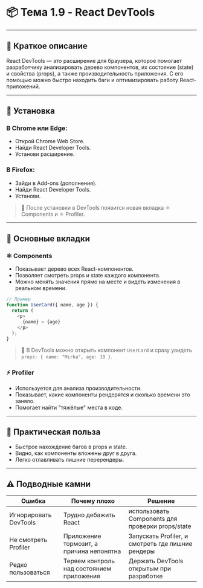 # 📦 Тема 1.9 - React DevTools

---

## 🔹 Краткое описание

React DevTools — это расширение для браузера, которое помогает разработчику анализировать дерево компонентов, их состояние (state) и свойства (props), а также производительность приложения.
С его помощью можно быстро находить баги и оптимизировать работу React-приложений.

---

## 🔹 Установка

### В Chrome или Edge:

- Открой Chrome Web Store.
- Найди React Developer Tools.
- Установи расширение.

### В Firefox:

- Зайди в Add-ons (дополнения).
- Найди React Developer Tools.
- Установи.

> 📌 После установки в DevTools появится новая вкладка ⚛️ Components и ⚛️ Profiler.

---

## 🔹 Основные вкладки

### ⚛️ Components

- Показывает дерево всех React-компонентов.
- Позволяет смотреть props и state каждого компонента.
- Можно менять значения прямо на месте и видеть изменения в реальном времени.

```javascript
// Пример
function UserCard({ name, age }) {
  return (
    <p>
      {name} – {age}
    </p>
  );
}
```

> 📌 В DevTools можно открыть компонент `UserCard` и сразу увидеть `props: { name: "Mirka", age: 18 }`.

### ⚡ Profiler

- Используется для анализа производительности.
- Показывает, какие компоненты рендерятся и сколько времени это заняло.
- Помогает найти "тяжёлые" места в коде.

---

## 🔹 Практическая польза

- Быстрое нахождение багов в props и state.
- Видно, как компоненты вложены друг в друга.
- Легко отлавливать лишние перерендеры.

---

## ⚠️ Подводные камни

| Ошибка                | Почему плохо                              | Решение                                           |
| --------------------- | ----------------------------------------- | ------------------------------------------------- |
| Игнорировать DevTools | Трудно дебажить React                     | использовать Components для проверки props/state  |
| Не смотреть Profiler  | Приложение тормозит, а причина непонятна  | Запускать Profiler, и смотреть где лишние рендеры |
| Редко пользоваться    | Теряем контроль над состоянием приложения | Держать DevTools открытым при разработке          |
